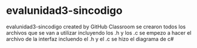 # evalunidad3-sincodigo
evalunidad3-sincodigo created by GitHub Classroom
se crearon todos los archivos que se van a utilizar incluyendo los .h y los .c 
se empezo a hacer el archivo de la interfaz incluendo el .h y el .c
se hizo el diagrama de c#

